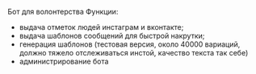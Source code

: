 Бот для волонтерства
Функции: 
- выдача отметок людей инстаграм и вконтакте;
- выдача шаблонов сообщений для быстрой накрутки;
- генерация шаблонов (тестовая версия, около 40000 вариаций, должно тяжело отслеживаться инстой, качество текста так себе)
- администрирование бота